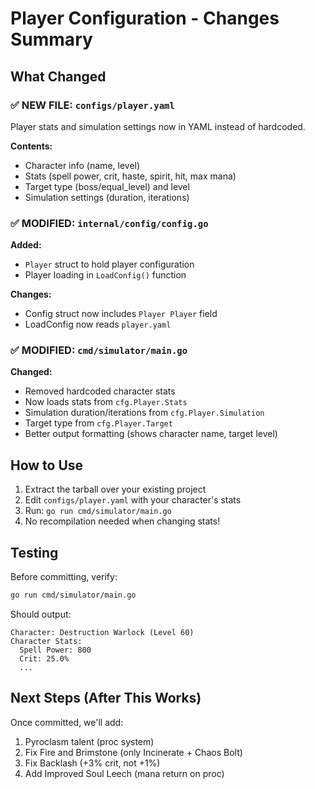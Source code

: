 # Player Configuration - Changes Summary

## What Changed

### ✅ NEW FILE: `configs/player.yaml`
Player stats and simulation settings now in YAML instead of hardcoded.

**Contents:**
- Character info (name, level)
- Stats (spell power, crit, haste, spirit, hit, max mana)
- Target type (boss/equal_level) and level
- Simulation settings (duration, iterations)

### ✅ MODIFIED: `internal/config/config.go`
**Added:**
- `Player` struct to hold player configuration
- Player loading in `LoadConfig()` function

**Changes:**
- Config struct now includes `Player Player` field
- LoadConfig now reads `player.yaml`

### ✅ MODIFIED: `cmd/simulator/main.go`
**Changed:**
- Removed hardcoded character stats
- Now loads stats from `cfg.Player.Stats`
- Simulation duration/iterations from `cfg.Player.Simulation`
- Target type from `cfg.Player.Target`
- Better output formatting (shows character name, target level)

## How to Use

1. Extract the tarball over your existing project
2. Edit `configs/player.yaml` with your character's stats
3. Run: `go run cmd/simulator/main.go`
4. No recompilation needed when changing stats!

## Testing

Before committing, verify:
```bash
go run cmd/simulator/main.go
```

Should output:
```
Character: Destruction Warlock (Level 60)
Character Stats:
  Spell Power: 800
  Crit: 25.0%
  ...
```

## Next Steps (After This Works)

Once committed, we'll add:
1. Pyroclasm talent (proc system)
2. Fix Fire and Brimstone (only Incinerate + Chaos Bolt)
3. Fix Backlash (+3% crit, not +1%)
4. Add Improved Soul Leech (mana return on proc)
